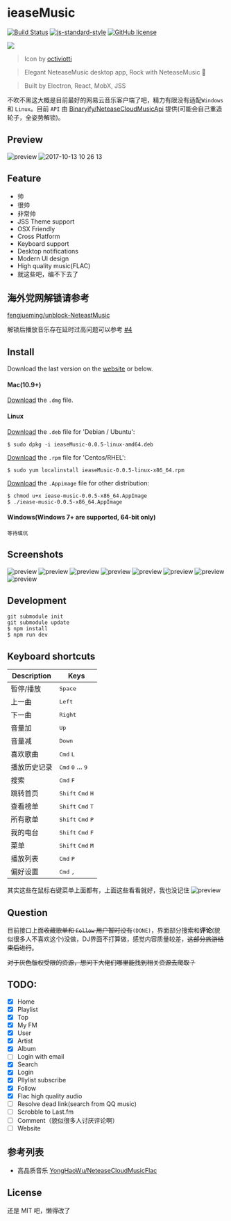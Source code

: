 # ieaseMusic

[![Build Status](https://travis-ci.org/trazyn/ieaseMusic.svg?branch=master)](https://travis-ci.org/trazyn/ieaseMusic)
[![js-standard-style](https://img.shields.io/badge/code%20style-standard-brightgreen.svg)](http://standardjs.com)
[![GitHub license](https://img.shields.io/badge/license-MIT-blue.svg)](https://raw.githubusercontent.com/trazyn/ieaseMusic/master/LICENSE)


<img src="https://github.com/trazyn/ieaseMusic/blob/master/resource/128x128.png" />

> Icon by [octiviotti](https://octiviotti.deviantart.com/)

> Elegant NeteaseMusic desktop app, Rock with NeteaseMusic :metal:

> Built by Electron, React, MobX, JSS


不吹不黑这大概是目前最好的网易云音乐客户端了吧，精力有限没有适配`Windows`和 `Linux`。目前 `API` 由 [Binaryify/NeteaseCloudMusicApi](https://github.com/Binaryify/NeteaseCloudMusicApi) 提供(可能会自己重造轮子，全姿势解锁)。


## Preview

![preview](https://github.com/trazyn/ieaseMusic/blob/master/screenshots/preview.gif)
![2017-10-13 10 26 13](https://user-images.githubusercontent.com/1774898/31527631-3aab6178-b001-11e7-8633-c2cbb7b4af2a.gif)

## Feature
- 帅
- 很帅
- 非常帅
- JSS Theme support
- OSX Friendly
- Cross Platform
- Keyboard support
- Desktop notifications
- Modern UI design
- High quality music(FLAC)
- 就这些吧，编不下去了

## 海外党网解锁请参考

[fengjueming/unblock-NeteastMusic](https://github.com/fengjueming/unblock-NeteastMusic)

解锁后播放音乐存在延时过高问题可以参考 [#4](https://github.com/trazyn/ieaseMusic/issues/4)

## Install

Download the last version on the [website](https://github.com/trazyn/ieaseMusic/releases/latest) or below.

#### Mac(10.9+)
[Download](https://github.com/trazyn/ieaseMusic/releases/download/v0.0.5/ieaseMusic-0.0.5-mac.dmg) the `.dmg` file.

#### Linux

[Download](https://github.com/trazyn/ieaseMusic/releases/download/v0.0.5/ieaseMusic-0.0.5-linux-amd64.deb) the `.deb` file for 'Debian / Ubuntu':
```
$ sudo dpkg -i ieaseMusic-0.0.5-linux-amd64.deb
```

[Download](https://github.com/trazyn/ieaseMusic/releases/download/v0.0.5/ieaseMusic-0.0.5-linux-x86_64.rpm) the `.rpm` file for 'Centos/RHEL':
```
$ sudo yum localinstall ieaseMusic-0.0.5-linux-x86_64.rpm
```

[Download](https://github.com/trazyn/ieaseMusic/releases/download/v0.0.5/iease-music-0.0.5-x86_64.AppImage) the `.Appimage` file for other distribution:
```
$ chmod u+x iease-music-0.0.5-x86_64.AppImage
$ ./iease-music-0.0.5-x86_64.AppImage
```

#### Windows(Windows 7+ are supported, 64-bit only)
`等待填坑`

## Screenshots

![preview](https://github.com/trazyn/ieaseMusic/blob/master/screenshots/home.png)
![preview](https://github.com/trazyn/ieaseMusic/blob/master/screenshots/menu.png)
![preview](https://github.com/trazyn/ieaseMusic/blob/master/screenshots/nextup.png)
![preview](https://github.com/trazyn/ieaseMusic/blob/master/screenshots/player.png)
![preview](https://github.com/trazyn/ieaseMusic/blob/master/screenshots/artist.png)
![preview](https://github.com/trazyn/ieaseMusic/blob/master/screenshots/fm.png)
![preview](https://github.com/trazyn/ieaseMusic/blob/master/screenshots/playlist.png)
![preview](https://github.com/trazyn/ieaseMusic/blob/master/screenshots/preferences.png)

## Development
```
git submodule init
git submodule update
$ npm install
$ npm run dev
```

## Keyboard shortcuts

Description            | Keys
-----------------------| -----------------------
暂停/播放              | <kbd>Space</kbd>
上一曲                 | <kbd>Left</kbd>
下一曲                 | <kbd>Right</kbd>
音量加                 | <kbd>Up</kbd>
音量减                 | <kbd>Down</kbd>
喜欢歌曲               | <kbd>Cmd</kbd> <kbd>L</kbd>
播放历史记录           | <kbd>Cmd</kbd> <kbd>0</kbd> ... <kbd>9</kbd>
搜索                   | <kbd>Cmd</kbd> <kbd>F</kbd>
跳转首页               | <kbd>Shift</kbd> <kbd>Cmd</kbd> <kbd>H</kbd>
查看榜单               | <kbd>Shift</kbd> <kbd>Cmd</kbd> <kbd>T</kbd>
所有歌单               | <kbd>Shift</kbd> <kbd>Cmd</kbd> <kbd>P</kbd>
我的电台               | <kbd>Shift</kbd> <kbd>Cmd</kbd> <kbd>F</kbd>
菜单                   | <kbd>Shift</kbd> <kbd>Cmd</kbd> <kbd>M</kbd>
播放列表               | <kbd>Cmd</kbd> <kbd>P</kbd>
偏好设置               | <kbd>Cmd</kbd> <kbd>,</kbd>

其实这些在鼠标右键菜单上面都有，上面这些看看就好，我也没记住
![preview](https://github.com/trazyn/ieaseMusic/blob/master/screenshots/contextmenu.png)

## Question

目前接口上面~~收藏歌单和 `Follow` 用户暂时没有~~`(DONE)`，界面部分搜索和**评论**(貌似很多人不喜欢这个)没做，DJ界面不打算做，感觉内容质量较差，~~这部分旅游结束后进行~~。

~~对于灰色版权受限的资源，想问下大佬们哪里能找到相关资源去爬取？~~

## TODO:
- [x] Home
- [x] Playlist
- [x] Top
- [x] My FM
- [x] User
- [x] Artist
- [x] Album
- [ ] Login with email
- [x] Search
- [x] Login
- [x] Pllylist subscribe
- [x] Follow
- [x] Flac high quality audio
- [ ] Resolve dead link(search from QQ music)
- [ ] Scrobble to Last.fm
- [ ] Comment（貌似很多人讨厌评论啊）
- [ ] Website

## 参考列表
- 高品质音乐
  [YongHaoWu/NeteaseCloudMusicFlac](https://github.com/YongHaoWu/NeteaseCloudMusicFlac)

## License
还是 MIT 吧，懒得改了
